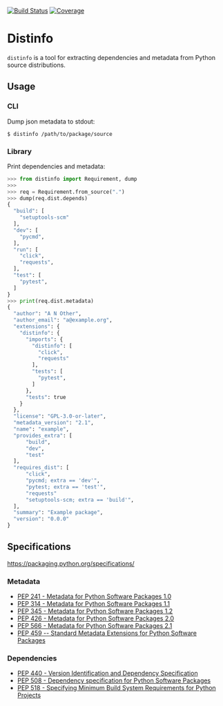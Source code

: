 [![Build Status](https://travis-ci.org/0compute/distinfo.svg?branch=master)](https://travis-ci.org/0compute/distinfo)
[![Coverage](https://codecov.io/gh/0compute/distinfo/branch/master/graph/badge.svg)](https://codecov.io/gh/0compute/distinfo)

# Distinfo

`distinfo` is a tool for extracting dependencies and metadata from Python
source distributions.

## Usage

### CLI

Dump json metadata to stdout:

    $ distinfo /path/to/package/source

### Library

Print dependencies and metadata:

``` python
>>> from distinfo import Requirement, dump
>>> 
>>> req = Requirement.from_source(".")
>>> dump(req.dist.depends)
{
  "build": [
    "setuptools-scm"
  ],
  "dev": [
    "pycmd",
  ],
  "run": [
    "click",
    "requests",
  ],
  "test": [
    "pytest",
  ]
}
>>> print(req.dist.metadata)
{
  "author": "A N Other",
  "author_email": "a@example.org",
  "extensions": {
    "distinfo": {
      "imports": {
        "distinfo": [
          "click",
          "requests"
        ],
        "tests": [
          "pytest",
        ]
      },
      "tests": true
    }
  },
  "license": "GPL-3.0-or-later",
  "metadata_version": "2.1",
  "name": "example",
  "provides_extra": [
      "build",
      "dev",
      "test"
  ],
  "requires_dist": [
      "click",
      "pycmd; extra == 'dev'",
      "pytest; extra == 'test'",
      "requests"
      "setuptools-scm; extra == 'build'",
  ],
  "summary": "Example package",
  "version": "0.0.0"
}
```

## Specifications

https://packaging.python.org/specifications/

### Metadata

* [PEP 241 - Metadata for Python Software Packages 1.0](https://www.python.org/dev/peps/pep-0241/)
* [PEP 314 - Metadata for Python Software Packages 1.1](https://www.python.org/dev/peps/pep-0314/)
* [PEP 345 - Metadata for Python Software Packages 1.2](https://www.python.org/dev/peps/pep-0345/)
* [PEP 426 - Metadata for Python Software Packages 2.0](https://www.python.org/dev/peps/pep-0426/)
* [PEP 566 - Metadata for Python Software Packages 2.1](https://www.python.org/dev/peps/pep-0566/)
* [PEP 459 -- Standard Metadata Extensions for Python Software Packages](https://www.python.org/dev/peps/pep-0459/)

### Dependencies

* [PEP 440 - Version Identification and Dependency Specification](https://www.python.org/dev/peps/pep-0440/)
* [PEP 508 - Dependency specification for Python Software Packages](https://www.python.org/dev/peps/pep-0508/)
* [PEP 518 - Specifying Minimum Build System Requirements for Python Projects](https://www.python.org/dev/peps/pep-0518/)
